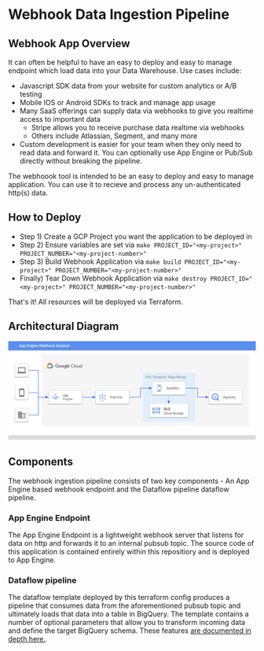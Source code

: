 # Webhook Data Ingestion Pipeline
## Webhook App Overview
It can often be helpful to have an easy to deploy and easy to manage endpoint which load data into your Data Warehouse.  Use cases include:

- Javascript SDK data from your website for custom analytics or A/B testing
- Mobile IOS or Android SDKs to track and manage app usage
- Many SaaS offerings can supply data via webhooks to give you realtime access to important data
	- Stripe allows you to receive purchase data realtime via webhooks
	- Others include Atlassian, Segment, and many more
- Custom development is easier for your team when they only need to read data and forward it.  You can optionally use App Engine or Pub/Sub directly without breaking the pipeline.

The webhoook tool is intended to be an easy to deploy and easy to manage
application.  You can use it to recieve and process any un-authenticated http(s)
data.

## How to Deploy

- Step 1) Create a GCP Project you want the application to be deployed in
- Step 2) Ensure variables are set via `make PROJECT_ID="<my-project>" PROJECT_NUMBER="<my-project-number>"`
- Step 3) Build Webhook Application via `make build PROJECT_ID="<my-project>" PROJECT_NUMBER="<my-project-number>"`
- Finally) Tear Down Webhook Application via `make destroy PROJECT_ID="<my-project>" PROJECT_NUMBER="<my-project-number>"`

That's it!  All resources will be deployed via Terraform.

## Architectural Diagram

![Webhook Data Ingestion Diagram](assets/app_engine_diagram.png)

## Components

The webhook ingestion pipeline consists of two key components - An App Engine based webhook endpoint and the Dataflow pipeline
dataflow pipeline.

### App Engine Endpoint

The App Engine Endpoint is a lightweight webhook server that listens for data on http and forwards it to an internal pubsub topic. The source code of this application is contained entirely within this repositiory and is deployed to App Engine.

### Dataflow pipeline

The dataflow template deployed by this terraform config produces a pipeline that consumes data from the aforementioned pubsub topic and ultimately loads that data into a table in BigQuery. The template contains a number of optional parameters that allow you to transform incoming data and define the target BigQuery schema. These features [are documented in depth here.](https://github.com/GoogleCloudPlatform/DataflowTemplates/tree/master/v2/pubsub-cdc-to-bigquery)